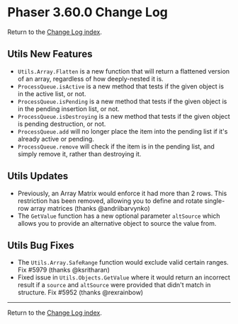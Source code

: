 # Phaser 3.60.0 Change Log

Return to the [Change Log index](CHANGELOG-v3.60.md).

## Utils New Features

* `Utils.Array.Flatten` is a new function that will return a flattened version of an array, regardless of how deeply-nested it is.
* `ProcessQueue.isActive` is a new method that tests if the given object is in the active list, or not.
* `ProcessQueue.isPending` is a new method that tests if the given object is in the pending insertion list, or not.
* `ProcessQueue.isDestroying` is a new method that tests if the given object is pending destruction, or not.
* `ProcessQueue.add` will no longer place the item into the pending list if it's already active or pending.
* `ProcessQueue.remove` will check if the item is in the pending list, and simply remove it, rather than destroying it.

## Utils Updates

* Previously, an Array Matrix would enforce it had more than 2 rows. This restriction has been removed, allowing you to define and rotate single-row array matrices (thanks @andriibarvynko)
* The `GetValue` function has a new optional parameter `altSource` which allows you to provide an alternative object to source the value from.

## Utils Bug Fixes

* The `Utils.Array.SafeRange` function would exclude valid certain ranges. Fix #5979 (thanks @ksritharan)
* Fixed issue in `Utils.Objects.GetValue` where it would return an incorrect result if a `source` and `altSource` were provided that didn't match in structure. Fix #5952 (thanks @rexrainbow)

---------------------------------------

Return to the [Change Log index](CHANGELOG-v3.60.md).
